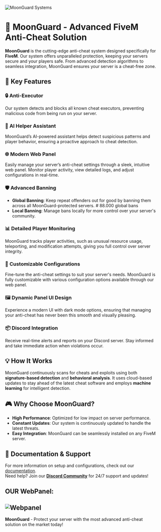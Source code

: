 ![MoonGuard Systems](https://i.ibb.co/YRJxPtL/moonguardl2ogo.png)

# 🌙 MoonGuard - Advanced FiveM Anti-Cheat Solution

**MoonGuard** is the cutting-edge anti-cheat system designed specifically for **FiveM**. Our system offers unparalleled protection, keeping your servers secure and your players safe. From advanced detection algorithms to seamless integration, MoonGuard ensures your server is a cheat-free zone.

## 🚀 Key Features

### 🔒 **Anti-Executor**
Our system detects and blocks all known cheat executors, preventing malicious code from being run on your server.

### 👮 **AI Helper Assistant**
MoonGuard’s AI-powered assistant helps detect suspicious patterns and player behavior, ensuring a proactive approach to cheat detection.

### 🌐 **Modern Web Panel**
Easily manage your server’s anti-cheat settings through a sleek, intuitive web panel. Monitor player activity, view detailed logs, and adjust configurations in real-time.

### 🛡️ **Advanced Banning**
- **Global Banning**: Keep repeat offenders out for good by banning them across all MoonGuard-protected servers. # 88.000 global bans
- **Local Banning**: Manage bans locally for more control over your server's community.

### 📊 **Detailed Player Monitoring**
MoonGuard tracks player activities, such as unusual resource usage, teleporting, and modification attempts, giving you full control over server integrity.

### 💾 **Customizable Configurations**
Fine-tune the anti-cheat settings to suit your server's needs. MoonGuard is fully customizable with various configuration options available through our web panel.

### 🖼️ **Dynamic Panel UI Design**
Experience a modern UI with dark mode options, ensuring that managing your anti-cheat has never been this smooth and visually pleasing.

### 📦 **Discord Integration**
Receive real-time alerts and reports on your Discord server. Stay informed and take immediate action when violations occur.

## 💡 How It Works
MoonGuard continuously scans for cheats and exploits using both **signature-based detection** and **behavioral analysis**. It uses cloud-based updates to stay ahead of the latest cheat software and employs **machine learning** for intelligent detection.

## 🎮 Why Choose MoonGuard?
- **High Performance**: Optimized for low impact on server performance.
- **Constant Updates**: Our system is continuously updated to handle the latest threats.
- **Easy Integration**: MoonGuard can be seamlessly installed on any FiveM server.

## 📖 Documentation & Support
For more information on setup and configurations, check out our [documentation](https://discord.gg/wgKJMdHvkE).  
Need help? Join our **[Discord Community](https://discord.gg/wgKJMdHvkE)** for 24/7 support and updates!

## OUR WebPanel:
![Webpanel](https://i.ibb.co/FY7pYZR/Bild-2025-01-02-131954391.png)
---

**MoonGuard** - Protect your server with the most advanced anti-cheat solution on the market today!
